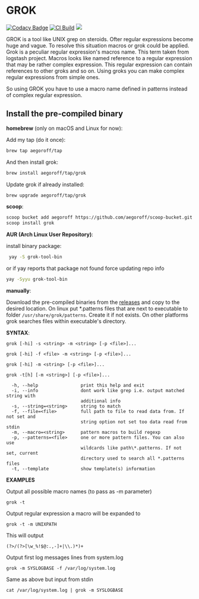 GROK
======

[![Codacy Badge](https://app.codacy.com/project/badge/Grade/dde2c10db42548ffafaa8b1d1ceea8a9)](https://app.codacy.com/gh/aegoroff/grok/dashboard?utm_source=gh&utm_medium=referral&utm_content=&utm_campaign=Badge_grade)
[![CI Build](https://github.com/aegoroff/grok/actions/workflows/ci_build.yml/badge.svg)](https://github.com/aegoroff/grok/actions/workflows/ci_build.yml)
[![](https://tokei.rs/b1/github/aegoroff/grok?category=code)](https://github.com/XAMPPRocky/tokei)

GROK is a tool like UNIX grep on steroids. Ofter regular expressions become huge and vague. To resolve this situation macros or grok could be applied. Grok is a peculiar regular expression's macros name. 
This term taken from logstash project. Macros looks like named reference to a regular expression that may be rather complex expression. 
This regular expression can contain references to other groks and so on. Using groks you can make complex regular expressions from simple ones.

So using GROK you have to use a macro name defined in patterns instead of complex regular expression.

## Install the pre-compiled binary

**homebrew** (only on macOS and Linux for now):

Add my tap (do it once):
```sh
brew tap aegoroff/tap
```
And then install grok:
```sh
brew install aegoroff/tap/grok
```
Update grok if already installed:
```sh
brew upgrade aegoroff/tap/grok
```
**scoop**:

```sh
scoop bucket add aegoroff https://github.com/aegoroff/scoop-bucket.git
scoop install grok
```

**AUR (Arch Linux User Repository)**:

install binary package:
```sh
 yay -S grok-tool-bin
```
or if yay reports that package not found force updating repo info
```sh
yay -Syyu grok-tool-bin
```

**manually**:

Download the pre-compiled binaries from the [releases](https://github.com/aegoroff/grok/releases) and
copy to the desired location. On linux put *.patterns files that are next to executable to folder `/usr/share/grok/patterns`. 
Create it if not exists. On other platforms grok searches files within executable's directory.

**SYNTAX**:
```
grok [-hi] -s <string> -m <string> [-p <file>]...

grok [-hi] -f <file> -m <string> [-p <file>]...

grok [-hi] -m <string> [-p <file>]...

grok -t[h] [-m <string>] [-p <file>]...

  -h, --help                print this help and exit
  -i, --info                dont work like grep i.e. output matched string with
                            additional info
  -s, --string=<string>     string to match
  -f, --file=<file>         full path to file to read data from. If not set and
                            string option not set too data read from stdin
  -m, --macro=<string>      pattern macros to build regexp
  -p, --patterns=<file>     one or more pattern files. You can also use
                            wildcards like path\*.patterns. If not set, current
                            directory used to search all *.patterns files
  -t, --template            show template(s) information
``` 
**EXAMPLES**

Output all possible macro names (to pass as -m parameter)
```shell
grok -t
```

Output regular expression a macro will be expanded to
```shell
grok -t -m UNIXPATH
```
This will output
```
(?>/(?>[\w_%!$@:.,-]+|\\.)*)+
```

Output first log messages lines from system.log
```shell
grok -m SYSLOGBASE -f /var/log/system.log
```

Same as above but input from stdin
```shell
cat /var/log/system.log | grok -m SYSLOGBASE
```
